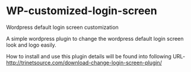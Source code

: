 WP-customized-login-screen
==========================

Wordpress default login screen customization

A simple wordpress plugin to change the wordpress default login screen look and logo easily.

How to install and use this plugin details will be found into following URL- 
http://trinetsource.com/download-change-login-screen-plugin/


